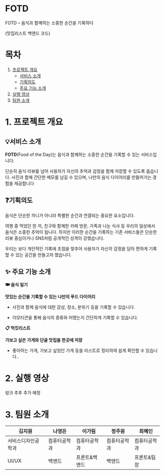 # FOTD
FOTD – 음식과 함꼐하는 소중한 순간을 기록하다

(맛집리스트 백엔드 코드)



# 목차
1. [프로젝트 개요](#1-프로젝트-개요)
   - [서비스 소개](#서비스-소개)
   - [기획의도](#기획의도)
   - [주요 기능 소개](#-주요-기능-소개)
2. [실행 영상](#2-실행영상)
3. [팀원 소개](#3-팀원소개)




# 1. 프로젝트 개요
## 💡서비스 소개
**FOTD**(Food of the Day)는 음식과 함께하는 소중한 순간을 기록할 수 있는 서비스입니다.

단순히 음식 리뷰를 넘어 사용자가 자신의 추억과 감정을 함께 저장할 수 있도록 돕습니다. 사진과 함께 간단한 메모를 남길 수 있으며, 나만의 음식 다이어리를 만들어가는 경험을 제공합니다




## ❓기획의도
음식은 단순한 끼니가 아니라 특별한 순간과 연결되는 중요한 요소입니다. 

여행 중 먹었던 한 끼, 친구와 함께한 카페 방문, 가족과 나눈 식사 등 우리의 일상에서 음식은 소중한 추억이 됩니다. 하지만 이러한 순간을 기록하는 기존 서비스들은 단순한 리뷰 중심이거나 SNS처럼 공개적인 성격이 강했습니다. 

우리는 보다 개인적인 기록에 초점을 맞추어 사용자가 자신의 감정을 담아 편하게 기록할 수 있는 공간을 만들고자 했습니다.




## ✨ 주요 기능 소개
**🍽 음식 일기**

**맛있는 순간을 기록할 수 있는 나만의 푸드 다이어리**

- 사진과 함께 음식에 대한 감상, 장소, 분위기 등을 기록할 수 있습니다.

- 이모티콘을 통해 음식의 종류와 어땠는지 간단하게 기록할 수 있습니다. 

**📋 먹킷리스트**

**가보고 싶은 가게와 단골 맛집을 한곳에 저장**

- 좋아하는 가게, 가보고 싶었던 가게 등을 리스트로 정리하여 쉽게 확인할 수 있습니다..




# 2. 실행 영상
링크 추후 추가 예정



# 3. 팀원 소개
|김지원|나영은|이가림|정주원|최혜인|
|------|---|---|---|---|
|서비스디자인공학과|컴퓨터공학과|컴퓨터공학과|컴퓨터공학과|컴퓨터공학과|
|UI/UX|백엔드|프론트&백엔드|백엔드|프론트&팀장|
